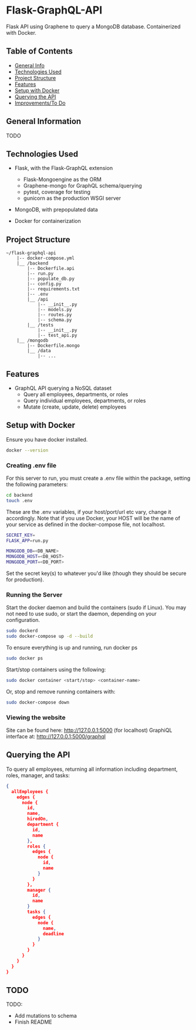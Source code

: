 # Flask-GraphQL-API
Flask API using Graphene to query a MongoDB database. Containerized with Docker.


## Table of Contents
* [General Info](#general-information)
* [Technologies Used](#technologies-used)
* [Project Structure](#project-structure)
* [Features](#features)
* [Setup with Docker](#setup-with-docker)
* [Querying the API](#querying-the-API)
* [Improvements/To Do](#todo)


## General Information
TODO


## Technologies Used
- Flask, with the Flask-GraphQL extension
    - Flask-Mongoengine as the ORM
    - Graphene-mongo for GraphQL schema/querying
    - pytest, coverage for testing
    - gunicorn as the production WSGI server

- MongoDB, with prepopulated data
- Docker for containerization


## Project Structure
```
~/flask-graphql-api
    |-- docker-compose.yml
    |__ /backend
        |-- Dockerfile.api
        |-- run.py
        |-- populate_db.py
        |-- config.py
        |-- requirements.txt
        |-- .env
        |__ /api
            |-- __init__.py
            |-- models.py
            |-- routes.py
            |-- schema.py
        |__ /tests
            |-- __init__.py
            |-- test_api.py
    |__ /mongodb
        |-- Dockerfile.mongo
        |__ /data
            |-- ...
```

## Features
- GraphQL API querying a NoSQL dataset
    - Query all employees, departments, or roles
    - Query individual employees, departments, or roles
    - Mutate (create, update, delete) employees


## Setup with Docker
Ensure you have docker installed.

```bash
docker --version
```

### Creating .env file
For this server to run, you must create a .env file within the package, setting the following parameters:
```bash
cd backend
touch .env
```

These are the .env variables, if your host/port/url etc vary, change it accordingly. Note that if you use Docker, your HOST will be the name of your service as defined in the docker-compose file, not localhost.
```bash
SECRET_KEY=
FLASK_APP=run.py

MONGODB_DB=<DB_NAME>
MONGODB_HOST=<DB_HOST>
MONGODB_PORT=<DB_PORT>
```
Set the secret key(s) to whatever you'd like (though they should be secure for production).


### Running the Server
Start the docker daemon and build the containers (sudo if Linux). You may not need to use sudo, or start the daemon, depending on your configuration.

```bash
sudo dockerd
sudo docker-compose up -d --build
```

To ensure everything is up and running, run docker ps
```bash
sudo docker ps
```

Start/stop containers using the following:

```bash
sudo docker container <start/stop> <container-name>
```

Or, stop and remove running containers with:
```bash
sudo docker-compose down
```

### Viewing the website
Site can be found here: http://127.0.0.1:5000 (for localhost)
GraphiQL interface at: http://127.0.0.1:5000/graphql


## Querying the API
To query all employees, returning all information including department, roles, manager, and tasks:
```json
{
  allEmployees {
    edges {
      node {
        id,
        name,
        hiredOn,
        department {
          id,
          name
        },
        roles {
          edges {
            node {
              id,
              name
            }
          }
        },
        manager {
          id,
          name
        }
        tasks {
          edges {
            node {
              name,
              deadline
            }
          }
        }
      }
    }
  }
}
```


## TODO
TODO:
- Add mutations to schema
- Finish README
